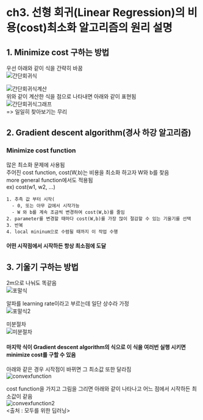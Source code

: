 # ch3. 선형 회귀(Linear Regression)의 비용(cost)최소화 알고리즘의 원리 설명  

## 1. Minimize cost 구하는 방법  
우선 아래와 같이 식을 간략히 바꿈  
![간단회귀식](https://user-images.githubusercontent.com/31130917/107905255-88250280-6f91-11eb-9436-7fc4185bd65e.PNG)  
  
![간단회귀식계산](https://user-images.githubusercontent.com/31130917/107905250-86f3d580-6f91-11eb-9feb-fe2b3027e048.PNG)  
위와 같이 계산한 식을 점으로 나타내면 아래와 같이 표현됨  
![간단회귀식그래프](https://user-images.githubusercontent.com/31130917/107905356-c6babd00-6f91-11eb-9583-e30c47df921e.PNG)  
=> 일일히 찾아보기는 무리  
  
## 2. Gradient descent algorithm(경사 하강 알고리즘)  
### Minimize cost function  
많은 최소화 문제에 사용됨  
주어진 cost function, cost(W,b)는 비용을 최소화 하고자 W와 b를 찾음  
more general function에서도 적용됨  
ex) cost(w1, w2, ...)  
  
    1. 추측 값 부터 시작(  
      - 0, 또는 아무 값에서 시작가능  
      - W 와 b를 계속 조금씩 변경하여 cost(W,b)를 줄임  
    2. parameter를 변경할 때마다 cost(W,b)를 가장 많이 절감할 수 있는 기울기를 선택  
    3. 반복  
    4. local mininum으로 수렴될 때까지 이 작업 수행  
  
#### 어떤 시작점에서 시작하든 항상 최소점에 도달  
  
## 3. 기울기 구하는 방법  
2m으로 나눠도 똑같음  
![포말식](https://user-images.githubusercontent.com/31130917/107906209-e5ba4e80-6f93-11eb-8f6e-ba13483f133c.PNG)  
  
알파를 learning rate이라고 부르는데 일단 상수라 가정  
![포말식2](https://user-images.githubusercontent.com/31130917/107906303-1d28fb00-6f94-11eb-9ee0-904e8e3ed03d.PNG)  
  
미분절차  
![미분절차](https://user-images.githubusercontent.com/31130917/107906428-7002b280-6f94-11eb-93b0-cbb296b3ec14.PNG)  
#### 마지막 식이 Gradient descent algorithm의 식으로 이 식을 여러번 실행 시키면 minimize cost를 구할 수 있음  
  
아래와 같은 경우 시작점이 바뀌면 그 최소값 또한 달라짐  
![convexfunction](https://user-images.githubusercontent.com/31130917/107906650-f1f2db80-6f94-11eb-9367-d6e91328d3f1.PNG)  
  
cost function을 가지고 그림을 그리면 아래와 같이 나타나고 어느 점에서 시작하든 최소값이 같음  
![convexfunction2](https://user-images.githubusercontent.com/31130917/107906720-2797c480-6f95-11eb-9a6d-e497170d55b4.PNG)  
<출처 : 모두를 위한 딥러닝>
